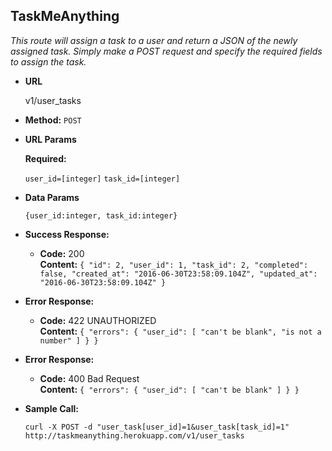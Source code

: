 **TaskMeAnything**
----

*This route will assign a task to a user and return a JSON of the newly assigned task. Simply make a POST request and specify the required fields to assign the task.*


* **URL**

  v1/user_tasks

* **Method:**
  `POST`

*  **URL Params**

   **Required:**

   `user_id=[integer]`
   `task_id=[integer]`

* **Data Params**

  `{user_id:integer, task_id:integer}`

* **Success Response:**

  * **Code:** 200 <br />
    **Content:** `{
  "id": 2,
  "user_id": 1,
  "task_id": 2,
  "completed": false,
  "created_at": "2016-06-30T23:58:09.104Z",
  "updated_at": "2016-06-30T23:58:09.104Z"
}`

* **Error Response:**

  * **Code:** 422 UNAUTHORIZED <br />
    **Content:** `{
  "errors": {
    "user_id": [
      "can't be blank",
      "is not a number"
    ]
  }
}`

* **Error Response:**

  * **Code:** 400 Bad Request <br />
    **Content:** `{
  "errors": {
    "user_id": [
      "can't be blank"
    ]
  }
}`


* **Sample Call:**

  `curl -X POST -d "user_task[user_id]=1&user_task[task_id]=1" http://taskmeanything.herokuapp.com/v1/user_tasks`
